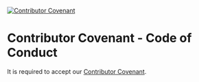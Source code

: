[![Contributor Covenant](https://img.shields.io/badge/Contributor%20Covenant-2.1-4baaaa.svg)](CODE-OF-CONDUCT.md)

# Contributor Covenant - Code of Conduct

It is required to accept our [Contributor Covenant](CODE-OF-CONDUCT.md). 
